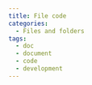 ```yaml
---
title: File code
categories:
  - Files and folders
tags:
  - doc
  - document
  - code
  - development
---
```

